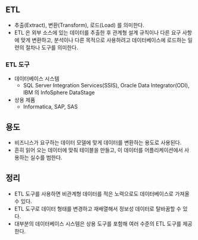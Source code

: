 ## ETL
- 추출(Extract), 변환(Transform), 로드(Load) 를 의미한다.
- ETL 은 외부 소스에 있는 데이터를 추출한 후 관계형 설계 규칙이나 다른 요구 사항에 맞게 변환하고, 분석이나 다른 목적으로 사용하려고 데이터베이스에 로드하는 일련의 절차나 도구를 의미한다.

### ETL 도구
- 데이터베이스 시스템
  - SQL Server Integration Services(SSIS), Oracle Data Integrator(ODI), IBM 의 InfoSphere DataStage
- 상용 제품
  - Informatica, SAP, SAS

## 용도
- 비즈니스가 요구하는 데이터 모델에 맞게 데이터를 변환하는 용도로 사용된다.
- 흔히 읽어 오는 데이터에 맞춰 테이블을 만들고, 이 데이터를 어플리케이션에서 사용하는 실수를 범한다.

## 정리
- ETL 도구를 사용하면 비관계형 데이터를 적은 노력으로도 데이터베이스로 가져올 수 있다.
- ETL 도구로 데이터 형태를 변경하고 재배열해서 정보성 데이터로 탈바꿈할 수 있다.
- 대부분의 데이터베이스 시스템은 상용 도구를 포함해 여러 수준의 ETL 도구를 제공한다.
